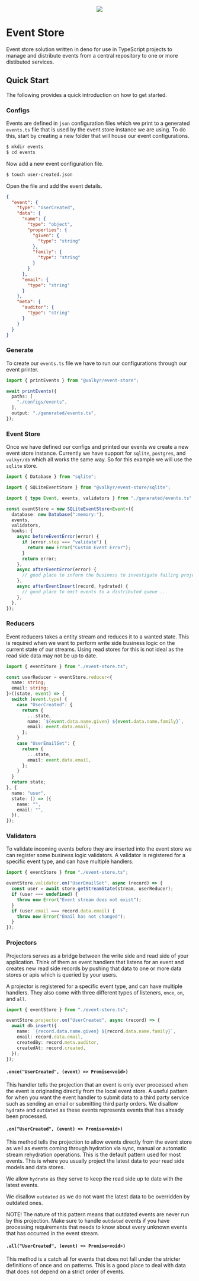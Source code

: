 <p align="center">
  <img src="https://user-images.githubusercontent.com/1998130/229430454-ca0f2811-d874-4314-b13d-c558de8eec7e.svg" />
</p>

# Event Store

Event store solution written in deno for use in TypeScript projects to manage and distribute events from a central
repository to one or more distibuted services.

## Quick Start

The following provides a quick introduction on how to get started.

### Configs

Events are defined in `json` configuration files which we print to a generated `events.ts` file that is used by the
event store instance we are using. To do this, start by creating a new folder that will house our event configurations.

```sh
$ mkdir events
$ cd events
```

Now add a new event configuration file.

```sh
$ touch user-created.json
```

Open the file and add the event details.

```json
{
  "event": {
    "type": "UserCreated",
    "data": {
      "name": {
        "type": "object",
        "properties": {
          "given": {
            "type": "string"
          },
          "family": {
            "type": "string"
          }
        }
      },
      "email": {
        "type": "string"
      }
    },
    "meta": {
      "auditor": {
        "type": "string"
      }
    }
  }
}
```

### Generate

To create our `events.ts` file we have to run our configurations through our event printer.

```ts
import { printEvents } from "@valkyr/event-store";

await printEvents({
  paths: [
    "./configs/events",
  ],
  output: "./generated/events.ts",
});
```

### Event Store

Once we have defined our configs and printed our events we create a new event store instance. Currently we have support
for `sqlite`, `postgres`, and `valkyr/db` which all works the same way. So for this example we will use the `sqlite`
store.

```ts
import { Database } from "sqlite";

import { SQLiteEventStore } from "@valkyr/event-store/sqlite";

import { type Event, events, validators } from "./generated/events.ts";

const eventStore = new SQLiteEventStore<Event>({
  database: new Database(":memory:"),
  events,
  validators,
  hooks: {
    async beforeEventError(error) {
      if (error.step === "validate") {
        return new Error("Custom Event Error");
      }
      return error;
    },
    async afterEventError(error) {
      // good place to inform the business to investigate failing projections ...
    },
    async afterEventInsert(record, hydrated) {
      // good place to emit events to a distributed queue ...
    },
  },
});
```

### Reducers

Event reducers takes a entity stream and reduces it to a wanted state. This is required when we want to perform write
side business logic on the current state of our streams. Using read stores for this is not ideal as the read side data
may not be up to date.

```ts
import { eventStore } from "./event-store.ts";

const userReducer = eventStore.reducer<{
  name: string;
  email: string;
}>((state, event) => {
  switch (event.type) {
    case "UserCreated": {
      return {
        ...state,
        name: `${event.data.name.given} ${event.data.name.family}`,
        email: event.data.email,
      };
    }
    case "UserEmailSet": {
      return {
        ...state,
        email: event.data.email,
      };
    }
  }
  return state;
}, {
  name: "user",
  state: () => ({
    name: "",
    email: "",
  }),
});
```

### Validators

To validate incoming events before they are inserted into the event store we can register some business logic
validators. A validator is registered for a specific event type, and can have multiple handlers.

```ts
import { eventStore } from "./event-store.ts";

eventStore.validator.on("UserEmailSet", async (record) => {
  const user = await store.getStreamState(stream, userReducer);
  if (user === undefined) {
    throw new Error("Event stream does not exist");
  }
  if (user.email === record.data.email) {
    throw new Error("Email has not changed");
  }
});
```

### Projectors

Projectors serves as a bridge between the write side and read side of your application. Think of them as event handlers
that listens for an event and creates new read side records by pushing that data to one or more data stores or apis
which is queried by your users.

A projector is registered for a specific event type, and can have multiple handlers. They also come with three different
types of listeners, `once`, `on`, and `all`.

```ts
import { eventStore } from "./event-store.ts";

eventStore.projector.on("UserCreated", async (record) => {
  await db.insert({
    name: `{record.data.name.given} ${record.data.name.family}`,
    email: record.data.email,
    createdBy: record.meta.auditor,
    createdAt: record.created,
  });
});
```

#### `.once("UserCreated", (event) => Promise<void>)`

This handler tells the projection that an event is only ever processed when the event is originating directly from the
local event store. A useful pattern for when you want the event handler to submit data to a third party service such as
sending an email or submitting third party orders. We disallow `hydrate` and `outdated` as these events represents
events that has already been processed.

#### `.on("UserCreated", (event) => Promise<void>)`

This method tells the projection to allow events directly from the event store as well as events coming through
hydration via sync, manual or automatic stream rehydration operations. This is the default pattern used for most events.
This is where you usually project the latest data to your read side models and data stores.

We allow `hydrate` as they serve to keep the read side up to date with the latest events.

We disallow `outdated` as we do not want the latest data to be overridden by outdated ones.

NOTE! The nature of this pattern means that outdated events are never run by this projection. Make sure to handle
`outdated` events if you have processing requirements that needs to know about every unknown events that has occurred in
the event stream.

#### `.all("UserCreated", (event) => Promise<void>)`

This method is a catch all for events that does not fall under the stricter definitions of once and on patterns. This is
a good place to deal with data that does not depend on a strict order of events.
